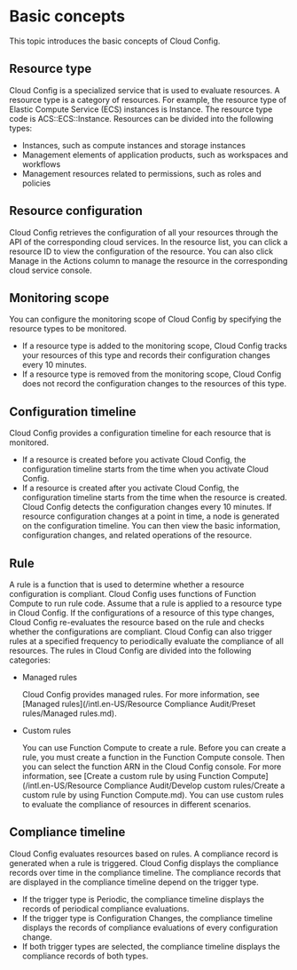 # Basic concepts

This topic introduces the basic concepts of Cloud Config.

## Resource type

Cloud Config is a specialized service that is used to evaluate resources. A resource type is a category of resources. For example, the resource type of Elastic Compute Service \(ECS\) instances is Instance. The resource type code is ACS::ECS::Instance. Resources can be divided into the following types:

-   Instances, such as compute instances and storage instances
-   Management elements of application products, such as workspaces and workflows
-   Management resources related to permissions, such as roles and policies

## Resource configuration

Cloud Config retrieves the configuration of all your resources through the API of the corresponding cloud services. In the resource list, you can click a resource ID to view the configuration of the resource. You can also click Manage in the Actions column to manage the resource in the corresponding cloud service console.

## Monitoring scope

You can configure the monitoring scope of Cloud Config by specifying the resource types to be monitored.

-   If a resource type is added to the monitoring scope, Cloud Config tracks your resources of this type and records their configuration changes every 10 minutes.
-   If a resource type is removed from the monitoring scope, Cloud Config does not record the configuration changes to the resources of this type.

## Configuration timeline

Cloud Config provides a configuration timeline for each resource that is monitored.

-   If a resource is created before you activate Cloud Config, the configuration timeline starts from the time when you activate Cloud Config.
-   If a resource is created after you activate Cloud Config, the configuration timeline starts from the time when the resource is created. Cloud Config detects the configuration changes every 10 minutes. If resource configuration changes at a point in time, a node is generated on the configuration timeline. You can then view the basic information, configuration changes, and related operations of the resource.

## Rule

A rule is a function that is used to determine whether a resource configuration is compliant. Cloud Config uses functions of Function Compute to run rule code. Assume that a rule is applied to a resource type in Cloud Config. If the configurations of a resource of this type changes, Cloud Config re-evaluates the resource based on the rule and checks whether the configurations are compliant. Cloud Config can also trigger rules at a specified frequency to periodically evaluate the compliance of all resources. The rules in Cloud Config are divided into the following categories:

-   Managed rules

    Cloud Config provides managed rules. For more information, see [Managed rules](/intl.en-US/Resource Compliance Audit/Preset rules/Managed rules.md).

-   Custom rules

    You can use Function Compute to create a rule. Before you can create a rule, you must create a function in the Function Compute console. Then you can select the function ARN in the Cloud Config console. For more information, see [Create a custom rule by using Function Compute](/intl.en-US/Resource Compliance Audit/Develop custom rules/Create a custom rule by using Function Compute.md). You can use custom rules to evaluate the compliance of resources in different scenarios.


## Compliance timeline

Cloud Config evaluates resources based on rules. A compliance record is generated when a rule is triggered. Cloud Config displays the compliance records over time in the compliance timeline. The compliance records that are displayed in the compliance timeline depend on the trigger type.

-   If the trigger type is Periodic, the compliance timeline displays the records of periodical compliance evaluations.
-   If the trigger type is Configuration Changes, the compliance timeline displays the records of compliance evaluations of every configuration change.
-   If both trigger types are selected, the compliance timeline displays the compliance records of both types.

